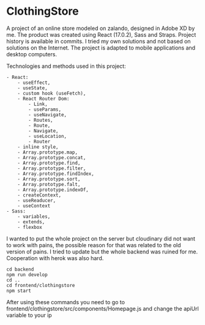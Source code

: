 # ClothingStore

A project of an online store modeled on zalando, designed in Adobe XD by me. The product was created using React (17.0.2), Sass and Straps. Project history is available in commits. I tried my own solutions and not based on solutions on the Internet. The project is adapted to mobile applications and desktop computers.

Technologies and methods used in this project:

	- React: 
		- useEffect,
		- useState,
		- custom hook (useFetch),
		- React Router Dom: 
			- Link,
			- useParams,
			- useNavigate,
			- Routes,
			- Route,
			- Navigate,
			- useLocation,
			- Router
		- inline style,
		- Array.prototype.map,
		- Array.prototype.concat,
		- Array.prototype.find,
		- Array.prototype.filter,
		- Array.prototype.findIndex,
		- Array.prototype.sort,
		- Array.prototype.falt,
		- Array.prototype.indexOf,
		- createContext,
		- useReaducer,
		- useContext
	- Sass: 
		- variables,
		- extends,
		- flexbox
I wanted to put the whole project on the server but cloudinary did not want to work with pains, the possible reason for that was related to the old version of pains. I tried to update but the whole backend was ruined for me. Cooperation with herok was also hard.

	cd backend
	npm run develop
	cd ..
	cd frontend/clothingstore
	npm start

After using these commands you need to go to frontend/clothingstore/src/components/Homepage.js and change the apiUrl variable to your ip
